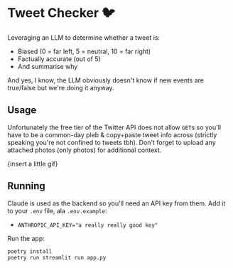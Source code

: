 # Tweet Checker 🐦

Leveraging an LLM to determine whether a tweet is:
- Biased (0 = far left, 5 = neutral, 10 = far right)
- Factually accurate (out of 5)
- And summarise why

And yes, I know, the LLM obviously doesn't know if new events are true/false but we're doing it anyway. 

## Usage

Unfortunately the free tier of the Twitter API does not allow `GET`s so you'll have to be a common-day pleb & copy+paste tweet info across (strictly speaking you're not confined to tweets tbh). Don't forget to upload any attached photos (only photos) for additional context. 

{insert a little gif}

## Running

Claude is used as the backend so you'll need an API key from them. Add it to your `.env` file, ala `.env.example`:
- `ANTHROPIC_API_KEY="a really really good key"`

Run the app:
```bash
poetry install
poetry run streamlit run app.py
```